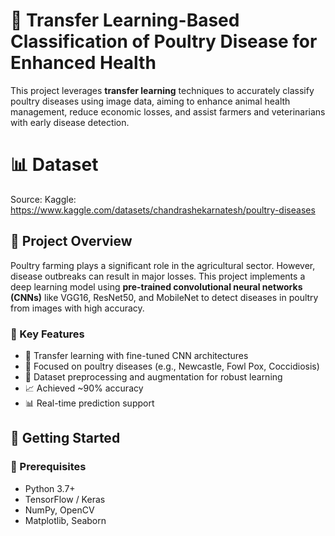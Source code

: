 # 🐔 Transfer Learning-Based Classification of Poultry Disease for Enhanced Health

This project leverages **transfer learning** techniques to accurately classify poultry diseases using image data, aiming to enhance animal health management, reduce economic losses, and assist farmers and veterinarians with early disease detection.


# 📊 Dataset

Source: Kaggle: https://www.kaggle.com/datasets/chandrashekarnatesh/poultry-diseases




## 📌 Project Overview

Poultry farming plays a significant role in the agricultural sector. However, disease outbreaks can result in major losses. This project implements a deep learning model using **pre-trained convolutional neural networks (CNNs)** like VGG16, ResNet50, and MobileNet to detect diseases in poultry from images with high accuracy.

### 🔬 Key Features

- 🧠 Transfer learning with fine-tuned CNN architectures
- 🐓 Focused on poultry diseases (e.g., Newcastle, Fowl Pox, Coccidiosis)
- 📸 Dataset preprocessing and augmentation for robust learning
- 📈 Achieved ~90% accuracy
- 📊 Real-time prediction support

## 🚀 Getting Started

### 🔧 Prerequisites

- Python 3.7+
- TensorFlow / Keras
- NumPy, OpenCV
- Matplotlib, Seaborn


